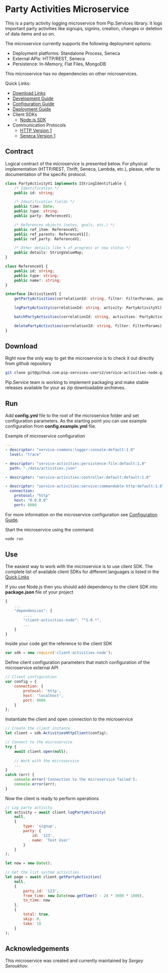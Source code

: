 # Party Activities Microservice

This is a party activity logging microservice from Pip.Services library. 
It logs important party activities like signups, signins, 
creation, changes or deletion of data items and so on.

The microservice currently supports the following deployment options:
* Deployment platforms: Standalone Process, Seneca
* External APIs: HTTP/REST, Seneca
* Persistence: In-Memory, Flat Files, MongoDB

This microservice has no dependencies on other microservices.

<a name="links"></a> Quick Links:

* [Download Links](doc/Downloads.md)
* [Development Guide](doc/Development.md)
* [Configuration Guide](doc/Configuration.md)
* [Deployment Guide](doc/Deployment.md)
* Client SDKs
  - [Node.js SDK](https://github.com/pip-services-users2/client-activities-node)
* Communication Protocols
  - [HTTP Version 1](doc/HttpProtocolV1.md)
  - [Seneca Version 1](doc/SenecaProtocolV1.md)

##  Contract

Logical contract of the microservice is presented below. For physical implementation (HTTP/REST, Thrift, Seneca, Lambda, etc.),
please, refer to documentation of the specific protocol.

```typescript
class PartyActivityV1 implements IStringIdentifiable {
    /* Identification */
    public id: string;

    /* Identification fields */
    public time: Date;
    public type: string;
    public party: ReferenceV1;

    /* References objects (notes, goals, etc.) */
    public ref_item: ReferenceV1;
    public ref_parents: ReferenceV1[];
    public ref_party: ReferenceV1;

    /* Other details like % of progress or new status */
    public details: StringValueMap;
}

class ReferenceV1 {
    public id: string;
    public type: string;
    public name?: string;
}

interface IActivitiesV1 {
    getPartyActivities(correlationId: string, filter: FilterParams, paging: PagingParams): Promise<DataPage<PartyActivityV1>>;

    logPartyActivity(correlationId: string, activity: PartyActivityV1): Promise<PartyActivityV1>;

    batchPartyActivities(correlationId: string, activities: PartyActivityV1[]): Promise<void>;

    deletePartyActivities(correlationId: string, filter: FilterParams): Promise<void>;
}

```

## Download

Right now the only way to get the microservice is to check it out directly from github repository
```bash
git clone git@github.com:pip-services-users2/service-activities-node.git
```

Pip.Service team is working to implement packaging and make stable releases available for your 
as zip downloadable archieves.

## Run

Add **config.yml** file to the root of the microservice folder and set configuration parameters.
As the starting point you can use example configuration from **config.example.yml** file. 

Example of microservice configuration
```yaml
---
- descriptor: "service-commons:logger:console:default:1.0"
  level: "trace"

- descriptor: "service-activities:persistence:file:default:1.0"
  path: "./data/activities.json"

- descriptor: "service-activities:controller:default:default:1.0"

- descriptor: "service-activities:service:commandable-http:default:1.0"
  connection:
    protocol: "http"
    host: "0.0.0.0"
    port: 8080
```
 
For more information on the microservice configuration see [Configuration Guide](Configuration.md).

Start the microservice using the command:
```bash
node run
```

## Use

The easiest way to work with the microservice is to use client SDK. 
The complete list of available client SDKs for different languages is listed in the [Quick Links](#links)

If you use Node.js then you should add dependency to the client SDK into **package.json** file of your project
```javascript
{
    ...
    "dependencies": {
        ....
        "client-activities-node": "^1.0.*",
        ...
    }
}
```

Inside your code get the reference to the client SDK
```javascript
var sdk = new require('client-activities-node');
```

Define client configuration parameters that match configuration of the microservice external API
```javascript
// Client configuration
var config = {
    connection: {
        protocol: 'http',
        host: 'localhost', 
        port: 8080
    }
};
```

Instantiate the client and open connection to the microservice
```javascript
// Create the client instance
let client = sdk.ActivitiesHttpClient(config);

// Connect to the microservice
try {
    await client.open(null);
    
    // Work with the microservice
    ...
}
catch (err) {
    console.error('Connection to the microservice failed');
    console.error(err);
}
```

Now the client is ready to perform operations
```javascript
// Log party activity
let activity = await client.logPartyActivity(
    null,
    { 
        type: 'signup',
        party: {
            id: '123',
            name: 'Test User'
        }
    }
);
```

```javascript
let now = new Date();

// Get the list system activities
let page = await client.getPartyActivities(
    null,
    {
        party_id: '123',
        from_time: new Date(now.getTime() - 24 * 3600 * 1000),
        to_time: now
    },
    {
        total: true,
        skip: 0,
        take: 10
    }
);
```    

## Acknowledgements

This microservice was created and currently maintained by *Sergey Seroukhov*.

